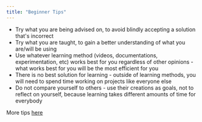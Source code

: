 ```yaml
---
title: "Beginner Tips"
---
```


 
- Try what you are being advised on, to avoid blindly accepting a solution that's incorrect
- Try what you are taught, to gain a better understanding of what you are/will be using
- Use whatever learning method (videos, documentations, experimentation, etc) works best for you regardless of other opinions - what works best for you will be the most efficient for you
- There is no best solution for learning - outside of learning methods, you will need to spend time working on projects like everyone else
- Do not compare yourself to others - use their creations as goals, not to reflect on yourself, because learning takes different amounts of time for everybody

More tips [here](<https://haotian2006.github.io/MyDocs/Fixing%20Errors/>)
